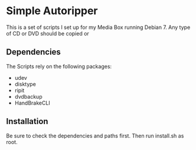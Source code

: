 # Simple Autoripper

This is a set of scripts I set up for my Media Box running Debian 7.
Any type of CD or DVD should be copied or 

## Dependencies

The Scripts rely on the following packages:

- udev
- disktype
- ripit
- dvdbackup
- HandBrakeCLI

## Installation

Be sure to check the dependencies and paths first. Then run install.sh as root.
